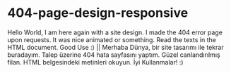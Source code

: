 # 404-page-design-responsive
 Hello World, I am here again with a site design. I made the 404 error page upon requests. It was nice animated or something. Read the texts in the HTML document. Good Use :) || Merhaba Dünya, bir site tasarımı ile tekrar buradayım. Talep üzerine 404 hata sayfasını yaptım. Güzel canlandırılmış filan. HTML belgesindeki metinleri okuyun. İyi Kullanmalar! :)
